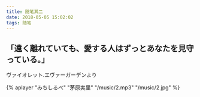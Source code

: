 ```yaml
---
title: 随笔其二
date: 2018-05-05 15:02:02
tags: 随笔
---
```

##  「遠く離れていても、愛する人はずっとあなたを見守っている。」
ヴァイオレット.エヴァーガーデンより

{% aplayer "みちしるべ" "茅原実里" "/music/2.mp3" "/music/2.jpg" %}
